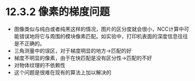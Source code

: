 # 12.3.2 像素的梯度问题
* 图像类似与纯白或者纯黑这样的情况，图片的区分度就会很小，NCC计算中可能错误地将它与周围的模块像素匹配。如实验中，打印机表面的深度信息往往是不正确的。
* 三角测量中的误区，对于梯度明显的地方->匹配的好
* 梯度不明显的像素，由于在快匹配是没有区分性->匹配的不好
* 对物体纹理的不依赖性
* 这个问题是很难在现有的算法上加以解决的